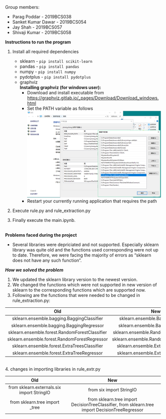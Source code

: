 Group members: 	
- Parag Poddar - 2019BCS038
- Sanket Kumar Dawar - 2019BCS054
- Jay Shah - 2019BCS057
- Shivaji Kumar - 2019BCS058

 
 **Instructions to run the program**

1. Install all required dependencies 
    - sklearn - ```pip install scikit-learn```
    - pandas - ```pip install pandas```
    - numpy - ```pip install numpy```
    - pydotplus - `pip install pydotplus`
    - graphviz  
                **Installing graphviz (for windows user):**
        - Download and install executable from https://graphviz.gitlab.io/_pages/Download/Download_windows.html
        - Set the PATH variable as follows
        ![install_graphviz](images/install_graphviz.png)
        - Restart your currently running application that requires the path

2. Execute rule.py and rule_extraction.py

3. Finally execute the main.ipynb.
<br><br>

**Problems faced during the project**

- Several libraries were depriciated and not supported. Especially sklearn library was quite old and the functions used corresponding were not up to date. Therefore, we were facing the majority of errors as “sklearn does not have any such function”. 

 ***How we solved the problem***
1. We updated the sklearn library version to the newest version.
2. We changed the functions which were not supported in new version of sklearn to the corresponding functions which are supported now.
3. Following are the functions that were needed to be changed in rule_extraction.py:

Old   |  New
:----:|:----:
sklearn.ensemble.bagging.BaggingClassifier    |       sklearn.ensemble.BaggingClassifier
sklearn.ensemble.bagging.BaggingRegressor       |       sklearn.ensemble.BaggingRegressor
sklearn.ensemble.forest.RandomForestClassifier  |       sklearn.ensemble.RandomForestClassifier
sklearn.ensemble.forest.RandomForestRegressor   |       sklearn.ensemble.RandomForestRegressor   
sklearn.ensemble.forest.ExtraTreesClassifier    |       sklearn.ensemble.ExtraTreesClassifier
sklearn.ensemble.forest.ExtraTreeRegressor      |       sklearn.ensemble.ExtraTreeRegressor  
<br>
4. changes in importing libraries in rule_extr.py

Old   |  New
:----:|:----:
from sklearn.externals.six import StringIO      |       from six import StringIO
from sklearn.tree import _tree                  |       from sklearn.tree import DecisionTreeClassifier, from sklearn.tree import DecisionTreeRegressor   
